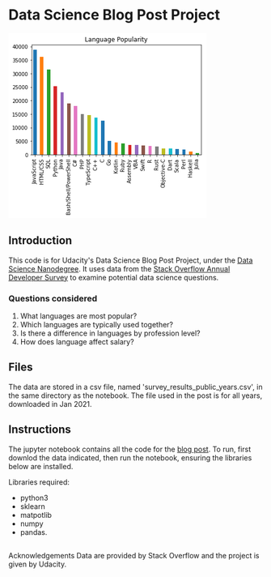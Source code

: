 # Data Science Blog Post Project

[image1]: https://github.com/natsci-droid/Udacity_DS_P1_Data_Science_Blog/blob/main/image1.png "Language Popularity"

![Language Popularity][image1]

## Introduction
This code is for Udacity's Data Science Blog Post Project, under the [Data Science Nanodegree](https://www.udacity.com/course/data-scientist-nanodegree--nd025). It uses data from the [Stack Overflow Annual Developer Survey](https://insights.stackoverflow.com/survey) to examine potential data science questions.

### Questions considered
1) What languages are most popular?<BR>
2) Which languages are typically used together?<BR>
3) Is there a difference in languages by profession level?<BR>
4) How does language affect salary?

## Files
The data are stored in a csv file, named 'survey_results_public_years.csv', in the same directory as the notebook. The file used in the post is for all years, downloaded in Jan 2021.

## Instructions
The jupyter notebook contains all the code for the [blog post](https://natsci-droid.github.io/What-Coding-Language-Should-You-Learn/). To run, first downlod the data indicated, then run the notebook, ensuring the libraries below are installed.

Libraries required:
* python3
* sklearn
* matpotlib
* numpy
* pandas.

##
Acknowledgements
Data are provided by Stack Overflow and the project is given by Udacity.